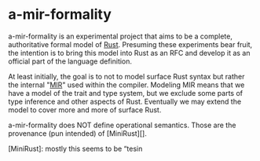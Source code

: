 # a-mir-formality

a-mir-formality is an experimental project that aims to be a complete, authoritative formal model of [Rust](https://rustc-dev-guide.rust-lang.org/mir/index.html). Presuming these experiments bear fruit, the intention is to bring this model into Rust as an RFC
and develop it as an official part of the language definition.

At least initially, the goal is to not to model surface Rust syntax but rather the internal "[MIR][]" used within the compiler. Modeling MIR means that we have a model of the trait and type system, but we exclude some parts of type inference and other aspects of Rust. Eventually we may extend the model to cover more and more of surface Rust.

[MIR]: https://rustc-dev-guide.rust-lang.org/mir/index.html

a-mir-formality does NOT define operational semantics. Those are the provenance (pun intended) of [MiniRust][].

[MiniRust]: mostly this seems to be “tesin
